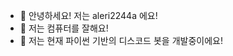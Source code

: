- 👋 안녕하세요! 저는 aleri2244a 에요!
- 👀 저는 컴퓨터를 잘해요!
- 🌱 저는 현재 파이썬 기반의 디스코드 봇을 개발중이에요!

<!---
aleri2244a/aleri2244a is a ✨ special ✨ repository because its `README.md` (this file) appears on your GitHub profile.
You can click the Preview link to take a look at your changes.
--->
